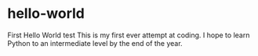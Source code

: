 # hello-world
First Hello World test
This is my first ever attempt at coding. I hope to learn Python to an intermediate level by the end of the year.
